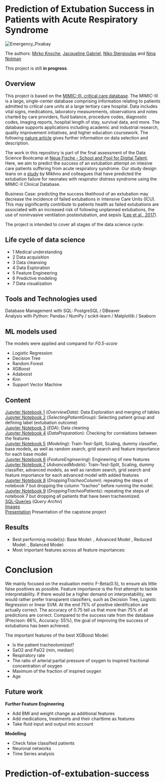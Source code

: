 # Prediction of Extubation Success in Patients with Acute Respiratory Syndrome 

![Emergency_Pixabay](https://user-images.githubusercontent.com/67256213/99786324-a019f100-2b1e-11eb-9d97-84e3a76a71dc.png)

The authors: [Mirko Knoche](https://github.com/CrazyBigFoot), [Jacqueline Gabriel](https://github.com/gabriel-hd73), [Niko Stergioulas](https://github.com/stervet) and [Nina Notman](https://github.com/NinaNotman)

This project is still **in progress**.

## Overview 

This project is based on the [MIMIC-III, critical care database](https://mimic.physionet.org/). The MIMIC-III is a large, single-center database comprising information relating to patients admitted to critical care units at a large tertiary care hospital. Data includes vital signs, medications, laboratory measurements, observations and notes charted by care providers, fluid balance, procedure codes, diagnostic codes, imaging reports, hospital length of stay, survival data, and more. The database supports applications including academic and industrial research, quality improvement initiatives, and higher education coursework. The following [nature article](https://www.nature.com/articles/sdata201635) gives further information on data selection and description. 

The work in this repository is part of the final assessment of the Data Science Bootcamp at [Neue Fische - School and Pool for Digital Talent](https://www.neuefische.de/). Here, we aim to predict the success of an extubation attempt on intesive care patients suffering from acute respiratory syndrome. Our study design leans on a [study](https://pubmed.ncbi.nlm.nih.gov/23367074/) by Mikhno and colleagues that have predicted the extubation failure for neonates with respirator distress syndrome using the MIMIC-II Clinical Database. 

Business Case: predicting the success likelihood of an extubation may decrease the incidence of failed extubations in Intensive Care Units (ICU). This may significantly contribute to patients health as failed extubations are associated with an increased risk of following unplanned extubations, the use of noninvasive ventilation postextubation, and sepsis ([Lee et al., 2017](https://www.ncbi.nlm.nih.gov/pmc/articles/PMC5363101/)). 

The project is intended to cover all stages of the data science cycle:

## Life cycle of data science

- 1 Medical understanding
- 2 Data acquisition
- 3 Data cleansing
- 4 Data Exploration
- 5 Feature Engineering
- 6 Predictive modeling
- 7 Data visualization

## Tools and Technologies used 
Database Management with SQL: PostgreSQL / DBeaver  
Analysis with Python: Pandas / NumPy / scikit-learn / Matplotlib / Seaborn 

## ML models used
The models were applied and compared for *F0.5-score* 

- Logistic Regression
- Decision Tree
- Random Forest
- XGBoost 
- Adaboost 
- Knn
- Support Vector Machine
 
## Content
[Jupyter Notebook 1](https://github.com/stervet/Prediction-of-extubation-success/blob/main/01_OverviewData.ipynb) (*OverviewData*): Data Exploration and merging of tables  
[Jupyter Notebook 2](https://github.com/stervet/Prediction-of-extubation-success/blob/main/02_SelectingPatientgroupFeaturesLabel.ipynb) (*SelectingPatientGroup*): Selecting patient group and defining label (extubation outcome)  
[Jupyter Notebook 3](https://github.com/stervet/Prediction-of-extubation-success/blob/main/03_EDA_mimic.ipynb) (*EDA*): Data cleaning  
[Jupyter Notebook 4](https://github.com/CrazyBigFoot/mimic3/blob/main/04_EDA_and_Preperation_Modelling.ipynb) (*DataPreparation*): Checking for correlations between the features  
[Jupyter Notebook 5](https://github.com/CrazyBigFoot/mimic3/blob/main/05_Modeling.ipynb) (*Modeling*): Train-Test-Split, Scaling, dummy classifier, base models, as well as random search, grid search and feature importance for each base model  
[Jupyter Notebook 6](https://github.com/CrazyBigFoot/mimic3/blob/main/06_Feature_engineering_Advanced_model.ipynb) (*FeatureEngineering*): Engineering of new features  
[Jupyter Notebook 7](https://github.com/CrazyBigFoot/mimic3/blob/main/07_Advanced_Model.ipynb) (*AdvancedModels*): Train-Test-Split, Scaling, dummy classifier, advanced models, as well as random search, grid search and feature importance for each advanced model with added features  
[Jupyter Notebook 8](https://github.com/CrazyBigFoot/mimic3/blob/main/08_Model-without_tracheo_column.ipynb) (*DroppingTracheoColumn*): repeating the steps of notebook 7 but dropping the column "tracheo" before running the model.  
[Jupyter Notebook 9](https://github.com/CrazyBigFoot/mimic3/blob/main/09_Model_without_tracheo_rows.ipynb) (*DroppingTracheoPatients*): repeating the steps of notebook 7 but dropping all patients that have been tracheomized.  
[SQL-Queries](https://github.com/CrazyBigFoot/mimic3/tree/main/sql) (*Query Archiv*)  
[Images](https://github.com/CrazyBigFoot/mimic3/tree/main/images)  
[Presentation](https://github.com/CrazyBigFoot/mimic3/blob/main/PDF_Version_CDS_Extubation_MIMIC3.pdf) Presentation of the capstone project

## Results
- Best performing model(s): Base Model: , Advanced Model , Reduced Model: , Balanced Model:  
- Most important features across all feature importances: 

# Conclusion
We mainly focused on the evaluation metric F-Beta(0.5), to ensure als little false positives as possible. Feature importance is the first attempt to tackle interpretability. If there would be a higher demand on interpretability, we would rather prefer transparent classifiers, such as Decision Tree, Logistic Regression or linear SVM.
At the end 75% of positive identification are actually correct. The accuracy of 0.75 tell us that more than 75% of all predictions are correct. Compared to the success rate from the database (Precison: 66%, Accuracy: 55%), the goal of improving the success of extubations has been achieved.

The important features of the best XGBoost Model:  
- Is the patient tracheotomized?
- SaO2 and PaO2 (min, median)
- Respiratory rate
- The ratio of arterial partial pressure of oxygen to inspired fractional concentration of oxygen
- Maximum of the fraction of inspired oxygen
- Age

## Future work
**Further Feature Engineering**
- Add BMI and weight change as additional features
- Add medications, treatments and their charttime as features
- Take fluid input and output into account

**Modelling**
- Check false classified patients
- Neuronal networks
- Time Series analysis
# Prediction-of-extubation-success
